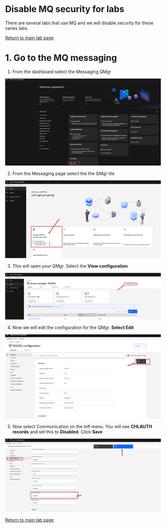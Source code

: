 # Disable MQ security for labs

There are several labs that use MQ and we will disable security for these varies labs.  

[Return to main lab page](../index.md#lab-sections) 

# 1. Go to the MQ messaging

1. From the dashboard select the Messaging QMgr  

![alt text][pic1]

2. From the Messaging page select the the QMgr tile

![alt text][pic2]

3. This will open your QMgr.   Select the **View configuration**

![alt text][pic3]

4. Now we will edit the configuration for the QMgr.  **Select Edit**

![alt text][pic4]

5. Now select Communication on the left menu.   You will see **CHLAUTH records** and set this to **Disabled**.   Click **Save**

![alt text][pic5]


[Return to main lab page](../index.md#lab-sections)


[pic1]: images/1.png
[pic2]: images/2.png
[pic3]: images/3.png
[pic4]: images/4.png
[pic5]: images/5.png